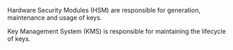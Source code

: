 Hardware Security Modules (HSM) are responsible for generation, maintenance and usage of keys.

Key Management System (KMS) is responsible for maintaining the lifecycle of keys.

